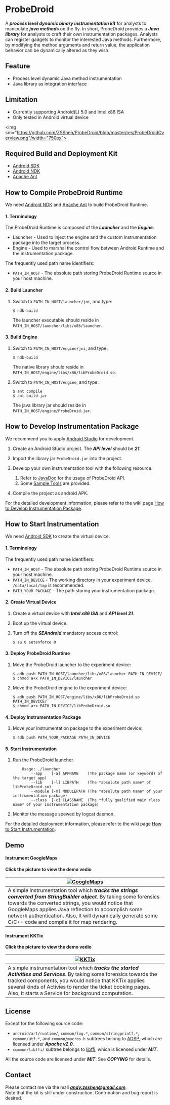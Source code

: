 # **ProbeDroid**  

A ***process level dynamic binary instrumentation kit***  for analysts to manipulate ***java methods*** on the fly. In short, ProbeDroid provides a ***Java library*** for analysts to craft their own instrumentation packages. Analysts can register gadgets to monitor the interested Java methods. Furthermore, by modifying the method arguments and return value, the application behavior can be dynamically altered as they wish.  

## **Feature**  
+  Process level dynamic Java method instrumentation
+  Java library as integration interface


## **Limitation**
+  Currently supporting Android(L) 5.0 and Intel x86 ISA
+  Only tested in Android virtual device 


<img src="https://github.com/ZSShen/ProbeDroid/blob/master/res/ProbeDroidOverview.png"/width="750px">


## **Required Build and Deployment Kit**
+  [Android SDK]  
+  [Android NDK]
+  [Apache Ant]


## **How to Compile ProbeDroid Runtime**  
We need [Android NDK] and [Apache Ant] to build ProbeDroid Runtime.

#### **1. Terminology**
The ProbeDroid Runtime is composed of the ***Launcher*** and the ***Engine***:  

+  Launcher - Used to inject the engine and the custom instrumentation package into the target process.  
+  Engine - Used to marshal the control flow between Android Runtime and the instrumentation package.  

The frequently used path name identifiers:  

+  `PATH_IN_HOST` - The absolute path storing ProbeDroid Runtime source in your host machine.  

#### **2. Build Launcher**
1.  Switch to `PATH_IN_HOST/launcher/jni`, and type:  
    ```
    $ ndk-build
    ```  

    The launcher executable should reside in `PATH_IN_HOST/launcher/libs/x86/launcher`.  

#### **3. Build Engine**
1.  Switch to `PATH_IN_HOST/engine/jni`, and type:  
    ```
    $ ndk-build
    ```  

    The native library should reside in `PATH_IN_HOST/engine/libs/x86/libProbeDroid.so`.  

2.  Switch to `PATH_IN_HOST/engine`, and type:  
    ```
    $ ant compile
    $ ant build-jar
    ```  

    The java library jar should reside in `PATH_IN_HOST/engine/ProbeDroid.jar`.  


## **How to Develop Instrumentation Package**
We recommend you to apply [Android Studio] for development.  

1.  Create an Android Studio project.  The ***API level*** should be ***21***.

2.  Import the library jar `ProbeDroid.jar` into the project.  

3.  Develop your own instrumentation tool with the following resource:  
    1.  Refer to [JavaDoc] for the usage of ProbeDroid API.  
    2.  Some [Sample Tools] are provided.  

4. Compile the project as android APK.  

For the detailed development information, please refer to the wiki page [How to Develop Instrumentation Package].


## **How to Start Instrumentation**
We need [Android SDK] to create the virtual device.

#### **1. Terminology**
The frequently used path name identifiers:  

+  `PATH_IN_HOST` - The absolute path storing ProbeDroid Runtime source in your host machine.
+  `PATH_IN_DEVICE` - The working directory in your experiment device. `/data/local/tmp` is recommended.
+  `PATH_YOUR_PACKAGE` - The path storing your instrumentation package.

#### **2. Create Virtual Device**
1.  Create a virtual device with ***Intel x86 ISA*** and ***API level 21***.  

2.  Boot up the virtual device.

3.  Turn off the ***SEAndroid*** mandatory access control:
    ```
    $ su 0 setenforce 0
    ``` 

#### **3. Deploy ProbeDroid Runtime**
1.  Move the ProbeDroid launcher to the experiment device:  
    ```
    $ adb push PATH_IN_HOST/launcher/libs/x86/launcher PATH_IN_DEVICE/
    $ chmod a+x PATH_IN_DEVICE/launcher
    ```

2.  Move the ProbeDroid engine to the experiment device:  
    ```
    $ adb push PATH_IN_HOST/engine/libs/x86/libProbeDroid.so  PATH_IN_DEVICE/
    $ chmod a+x PATH_IN_DEVICE/libProbeDroid.so
    ```

#### **4. Deploy Instrumentation Package**
1.  Move your instrumentation package to the experiment device:  
    ```
    $ adb push PATH_YOUR_PACKAGE PATH_IN_DEVICE
    ```

#### **5. Start Instrumentation**
1.  Run the ProbeDroid launcher.  
    ```
        Usage: ./launcher
            --app    [-a] APPNAME    (The package name (or keyword) of the target app)
            --lib    [-l] LIBPATH    (The *absolute path name* of libProbeDroid.so)
            --module [-m] MODULEPATH (The *absolute path name* of your instrumentation package)
            --class  [-c] CLASSNAME  (The *fully qualified main class name* of your instrumentation package)
    ```  

2.  Monitor the message spewed by logcat daemon.  

For the detailed deployment information, please refer to the wiki page [How to Start Instrumentation].

## **Demo**

#### **Instrument GoogleMaps**
**Click the picture to view the demo vedio**  

| [![GoogleMaps](http://img.youtube.com/vi/6_kg-229yz4/hqdefault.jpg)](https://www.youtube.com/watch?v=6_kg-229yz4&nohtml5=False) |
|---|
| A simple instrumentation tool which ***tracks the strings converted from StringBuilder object***. By taking some forensics towards the converted strings, you would notice that GoogleMaps applies Java reflection to accomplish some network authentication. Also, It will dynamically generate some C/C++ code and compile it for map rendering. |


#### **Instrument KKTix**
**Click the picture to view the demo vedio**  

| [![KKTix](http://img.youtube.com/vi/KV8gRs0xWQ8/hqdefault.jpg)](https://www.youtube.com/watch?v=KV8gRs0xWQ8) |
|---|
| A simple instrumentation tool which ***tracks the started Activities and Services***. By taking some forensics towards the tracked components, you would notice that KKTix applies several kinds of Activies to render the ticket booking pages. Also, it starts a  Service for background computation. |

## **License**
Except for the following source code:  
+ `android/art/runtime/`, `common/log.*`, `common/stringprintf.*`, `common/utf.*`, and `common/macros.h` subtrees belong to [AOSP], which are licensed under ***Apache v2.0***.  
+ `common/libffi/` subtree belongs to [libffi], which is licensed under ***MIT***.   

All the source code are licensed under ***MIT***. See ***COPYING*** for details.  


## **Contact**
Please contact me via the mail ***andy.zsshen@gmail.com***.  
Note that the kit is still under construction.  Contribution and bug report is desired.  

[Android SDK]:http://developer.android.com/sdk/index.html
[Android NDK]:http://developer.android.com/ndk/index.html
[Apache Ant]:http://ant.apache.org/
[AOSP]:https://source.android.com/
[libffi]:https://sourceware.org/libffi/
[Android Studio]:http://developer.android.com/sdk/index.html

[How to Develop Instrumentation Package]:https://github.com/ZSShen/ProbeDroid/wiki/How-to-Develop-Instrumentation-Package
[How to Start Instrumentation]:https://github.com/ZSShen/ProbeDroid/wiki/How-to-Start-Instrumentation
[JavaDoc]:http://zsshen.github.io/ProbeDroid/doc/index.html
[Sample Tools]:https://github.com/ZSShen/ProbeDroid/tree/master/tools
